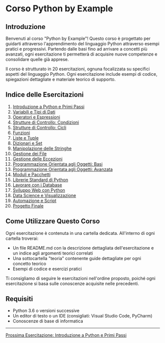 # Corso Python by Example

## Introduzione
Benvenuti al corso "Python by Example"! Questo corso è progettato per guidarti attraverso l'apprendimento del linguaggio Python attraverso esempi pratici e progressivi. Partendo dalle basi fino ad arrivare a concetti più avanzati, ogni esercitazione ti permetterà di acquisire nuove competenze e consolidare quelle già apprese.

Il corso è strutturato in 20 esercitazioni, ognuna focalizzata su specifici aspetti del linguaggio Python. Ogni esercitazione include esempi di codice, spiegazioni dettagliate e materiale teorico di supporto.

## Indice delle Esercitazioni

1. [Introduzione a Python e Primi Passi](./01-Introduzione_Primi_Passi/README.md)
2. [Variabili e Tipi di Dati](./02-Variabili_Tipi_Dati/README.md)
3. [Operatori e Espressioni](./03-Operatori_Espressioni/README.md)
4. [Strutture di Controllo: Condizioni](./04-Strutture_Controllo_Condizioni/README.md)
5. [Strutture di Controllo: Cicli](./05-Strutture_Controllo_Cicli/README.md)
6. [Funzioni](./06-Funzioni/README.md)
7. [Liste e Tuple](./07-Liste_Tuple/README.md)
8. [Dizionari e Set](./08-Dizionari_Set/README.md)
9. [Manipolazione delle Stringhe](./09-Manipolazione_Stringhe/README.md)
10. [Gestione dei File](./10-Gestione_File/README.md)
11. [Gestione delle Eccezioni](./11-Gestione_Eccezioni/README.md)
12. [Programmazione Orientata agli Oggetti: Basi](./12-OOP_Basi/README.md)
13. [Programmazione Orientata agli Oggetti: Avanzata](./13-OOP_Avanzata/README.md)
14. [Moduli e Pacchetti](./14-Moduli_Pacchetti/README.md)
15. [Librerie Standard di Python](./15-Librerie_Standard/README.md)
16. [Lavorare con i Database](./16-Database/README.md)
17. [Sviluppo Web con Python](./17-Sviluppo_Web/README.md)
18. [Data Science e Visualizzazione](./18-Data_Science/README.md)
19. [Automazione e Script](./19-Automazione_Script/README.md)
20. [Progetto Finale](./20-Progetto_Finale/README.md)

## Come Utilizzare Questo Corso
Ogni esercitazione è contenuta in una cartella dedicata. All'interno di ogni cartella troverai:
- Un file README.md con la descrizione dettagliata dell'esercitazione e un indice agli argomenti teorici correlati
- Una sottocartella "teoria" contenente guide dettagliate per ogni concetto teorico
- Esempi di codice e esercizi pratici

Ti consigliamo di seguire le esercitazioni nell'ordine proposto, poiché ogni esercitazione si basa sulle conoscenze acquisite nelle precedenti.

## Requisiti
- Python 3.6 o versioni successive
- Un editor di testo o un IDE (consigliati: Visual Studio Code, PyCharm)
- Conoscenze di base di informatica

---

[Prossima Esercitazione: Introduzione a Python e Primi Passi](./01-Introduzione_Primi_Passi/README.md)
